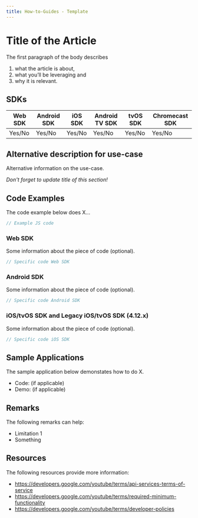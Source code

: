 ```yaml
---
title: How-to-Guides - Template
---
```


# Title of the Article

The first paragraph of the body describes

1. what the article is about,
2. what you’ll be leveraging and
3. why it is relevant.

## SDKs

| Web SDK | Android SDK | iOS SDK | Android TV SDK | tvOS SDK | Chromecast SDK |
| ------- | ----------- | ------- | -------------- | -------- | -------------- |
| Yes/No  | Yes/No      | Yes/No  | Yes/No         | Yes/No   | Yes/No         |

## Alternative description for use-case

Alternative information on the use-case.

_Don't forget to update title of this section!_

## Code Examples

The code example below does X...

```js
// Example JS code
```

### Web SDK

Some information about the piece of code (optional).

```js
// Specific code Web SDK
```

### Android SDK

Some information about the piece of code (optional).

```java
// Specific code Android SDK
```

### iOS/tvOS SDK and Legacy iOS/tvOS SDK (4.12.x)

Some information about the piece of code (optional).

```swift
// Specific code iOS SDK
```

## Sample Applications

The sample application below demonstates how to do X.

- Code: (if applicable)
- Demo: (if applicable)

## Remarks

The following remarks can help:

- Limitation 1
- Something

## Resources

The following resources provide more information:

- https://developers.google.com/youtube/terms/api-services-terms-of-service
- https://developers.google.com/youtube/terms/required-minimum-functionality
- https://developers.google.com/youtube/terms/developer-policies
